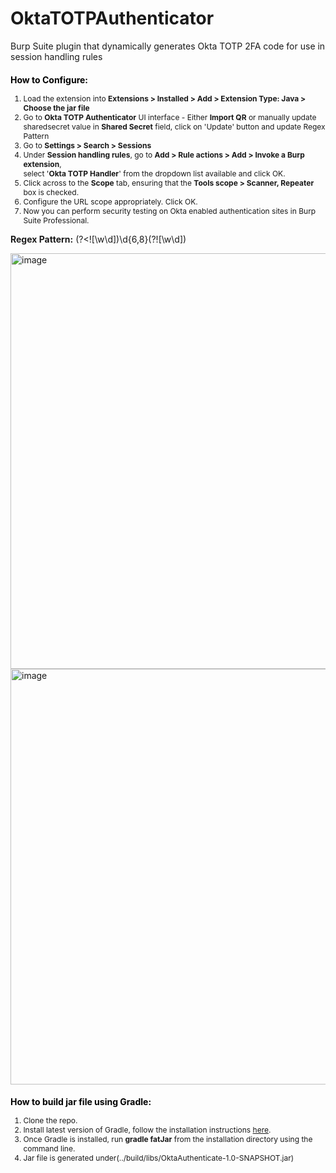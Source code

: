 # OktaTOTPAuthenticator
Burp Suite plugin that dynamically generates Okta TOTP 2FA code for use in session handling rules 

<div style='margin-top: 10px; font-size: 12px;'>
                        <h3 style='text-align: left; font-size: 14px; color: #000;'>How to Configure:</h3>
                         <ol>
                              <li>Load the extension into <b>Extensions > Installed > Add > Extension Type: Java > Choose the jar file</b></li>
                           <li> Go to <b>Okta TOTP Authenticator</b> UI interface - Either <b>Import QR</b> or manually update sharedsecret value in <b>Shared Secret</b> field, click on 'Update' button and update Regex Pattern </li>                            
                              <li>Go to <b>Settings > Search > Sessions</b></li>
                              <li>Under <b>Session handling rules</b>, go to <b>Add > Rule actions > Add > Invoke a Burp extension</b>,<br>
                                  select '<b>Okta TOTP Handler</b>' from the dropdown list available and click OK.</li>
                              <li>Click across to the <b>Scope</b> tab, ensuring that the <b>Tools scope > Scanner, Repeater</b> box is checked.</li>                            
                              <li>Configure the URL scope appropriately. Click OK.</li>
                              <li>Now you can perform security testing on Okta enabled authentication sites in Burp Suite Professional.</li>
                         </ol>
                     </div> 
                                        
**Regex Pattern:** (?<![\w\d])\d{6,8}(?![\w\d])

<img width="665" alt="image" src="https://github.com/user-attachments/assets/5d8ef0e5-2c7b-4cd6-902e-ab66d1e43ceb" />

<img width="665" alt="image" src="https://github.com/user-attachments/assets/d9b4e2d3-2348-4859-a9a3-663ee6df9f11" />

<div style='margin-top: 10px; font-size: 12px;'>
<h3 style='text-align: left; font-size: 14px; color: #000;'>How to build jar file using Gradle:</h3>
<ol>
  <li>Clone the repo.</li>
  <li>Install latest version of Gradle, follow the installation instructions <a href="https://gradle.org/install/"> here</a>.</li>
  <li>Once Gradle is installed, run <b>gradle fatJar</b> from the installation directory using the command line.</li>
  <li>Jar file is generated under(../build/libs/OktaAuthenticate-1.0-SNAPSHOT.jar) </li>
</ol>
</div>
                      
